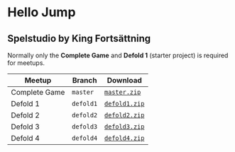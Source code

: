# Hello Jump

## Spelstudio by King Fortsättning
Normally only the **Complete Game** and **Defold 1** (starter project) is required for meetups.

| Meetup | Branch | Download |
| --- | --- | ---
| Complete Game | `master` | [`master.zip`](https://github.com/HelloWorldSweden/Hello_Jump/archive/master.zip)
| Defold 1 | `defold1` | [`defold1.zip`](https://github.com/HelloWorldSweden/Hello_Jump/archive/defold1.zip)
| Defold 2 | `defold2` | [`defold2.zip`](https://github.com/HelloWorldSweden/Hello_Jump/archive/defold2.zip)
| Defold 3 | `defold3` | [`defold3.zip`](https://github.com/HelloWorldSweden/Hello_Jump/archive/defold3.zip)
| Defold 4 | `defold4` | [`defold4.zip`](https://github.com/HelloWorldSweden/Hello_Jump/archive/defold4.zip)


